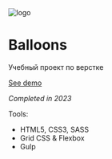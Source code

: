 <image src="https://i.ibb.co/GJ41tQh/logo-1.png" alt="logo" border="0">

# Balloons

Учебный проект по верстке

[See demo](https://polyvit.github.io/Game_page/)

_Completed in 2023_

Tools:

- HTML5, CSS3, SASS
- Grid CSS & Flexbox
- Gulp
